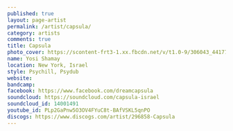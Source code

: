 ```yaml
---
published: true
layout: page-artist
permalink: /artist/capsula/
category: artists
comments: true
title: Capsula
photo_cover: https://scontent-frt3-1.xx.fbcdn.net/v/t1.0-9/306043_4417774760867_1321159756_n.jpg?oh=cb17851ad5f237a7df78b37e0581ddeb&oe=59DD7AF7
name: Yosi Shamay
location: New York, Israel
style: Psychill, Psydub
website: 
bandcamp: 
facebook: https://www.facebook.com/dreamcapsula
soundcloud: https://soundcloud.com/capsula-israel
soundcloud_id: 14001491
youtube_id: PLp2GaPnw5O3OV4FYuC8t-BAfVSKL5qnPO
discogs: https://www.discogs.com/artist/296858-Capsula
---
```

